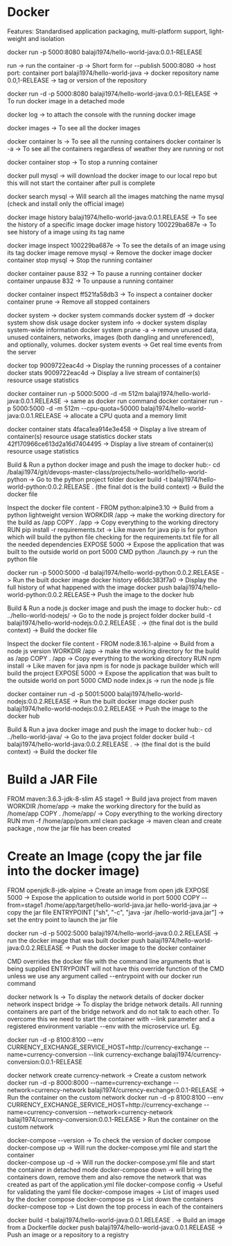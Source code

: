# Docker

<one>
Features: Standardised application packaging, multi-platform support, light-weight and isolation 

docker run -p 5000:8080 balaji1974/hello-world-java:0.0.1-RELEASE 

run -> run the container
-p -> Short form for --publish 
5000:8080 -> host port: container port
balaji1974/hello-world-java -> docker repository name
0.0,1-RELEASE -> tag or version of the repository 

docker run -d -p 5000:8080 balaji1974/hello-world-java:0.0.1-RELEASE -> To run docker image in a detached mode 

docker log <container id> -> to attach the console with the running docker image

docker images -> To see all the docker images 

docker container ls -> To see all the running containers 
docker container ls -a -> To see all the containers regardless of weather they are running or not  

docker container stop <container id> -> To stop a running container 

docker pull mysql -> will download the docker image to our local repo but this will not start the container after pull is complete 

docker search mysql -> Will search all the images matching the name mysql  (check and install only the official image)

docker image history balaji1974/hello-world-java:0.0.1.RELEASE -> To see the history of a specific image 
docker image history 100229ba687e -> To see history of a image using its tag name

docker image inspect 100229ba687e -> To see the details of an image using its tag 
docker image remove mysql -> Remove the docker image 
docker container stop mysql -> Stop the running container

docker container pause 832 -> To pause a running container
docker container unpause 832 -> To unpause a running container 

docker container inspect ff521fa58db3 -> To inspect a container 
docker container prune -> Remove all stopped containers

docker system -> docker system commands
docker system df -> docker system show disk usage 
docker system info -> docker system display system-wide information
docker system prune -a -> remove unused data, unused containers, networks, images (both dangling and unreferenced), and optionally, volumes.
docker system events -> Get real time events from the server


docker top 9009722eac4d -> Display the running processes of a container
docker stats 9009722eac4d -> Display a live stream of container(s) resource usage statistics

docker container run -p 5000:5000 -d -m 512m balaji1974/hello-world-java:0.0.1.RELEASE -> same as docker run command
docker container run -p 5000:5000 -d -m 512m --cpu-quota=50000  balaji1974/hello-world-java:0.0.1.RELEASE -> allocate a CPU quota and a memory limit

docker container stats 4faca1ea914e3e458 -> Display a live stream of container(s) resource usage statistics
docker stats 42f170966ce613d2a16d7404495 -> Display a live stream of container(s) resource usage statistics



Build & Run a python docker image and push the image to docker hub:- 
cd /balaji1974/git/devops-master-class/projects/hello-world/hello-world-python -> Go to the python project folder 
docker build -t balaji1974/hello-world-python:0.0.2.RELEASE . (the final dot is the build context)  -> Build the docker file 

Inspect the docker file content - 
FROM python:alpine3.10 -> Build from a python lightweight version 
WORKDIR /app -> make the working directory for the build as /app
COPY . /app -> Copy everything to the working directory
RUN pip install -r requirements.txt -> Like maven for java pip is for python which will build the python file checking for the requirements.txt file for all the needed dependencies 
EXPOSE 5000 -> Expose the application that was built to the outside world on port 5000
CMD python ./launch.py -> run the python file 

docker run -p 5000:5000 -d balaji1974/hello-world-python:0.0.2.RELEASE -> Run the built docker image 
docker history e66dc383f7a0 -> Display the full history of what happened with the image
docker push balaji1974/hello-world-python:0.0.2.RELEASE-> Push the image to the docker hub 

Build & Run a node.js docker image and push the image to docker hub:- 
cd ../hello-world-nodejs/ -> Go to the node js project folder 
docker build -t balaji1974/hello-world-nodejs:0.0.2.RELEASE . -> (the final dot is the build context)  -> Build the docker file 

Inspect the docker file content - 
FROM node:8.16.1-alpine -> Build from a node js version 
WORKDIR /app  -> make the working directory for the build as /app
COPY . /app -> Copy everything to the working directory
RUN npm install -> Like maven for java npm is for node js package builder which will build the project 
EXPOSE 5000 -> Expose the application that was built to the outside world on port 5000
CMD node index.js -> run the node js file 

docker container run -d -p 5001:5000 balaji1974/hello-world-nodejs:0.0.2.RELEASE -> Run the built docker image 
docker push balaji1974/hello-world-nodejs:0.0.2.RELEASE -> Push the image to the docker hub 


Build & Run a java docker image and push the image to docker hub:- 
cd ../hello-world-java/ -> Go to the java project folder 
docker build -t balaji1974/hello-world-java:0.0.2.RELEASE .  -> (the final dot is the build context)  -> Build the docker file 


# Build a JAR File
FROM maven:3.6.3-jdk-8-slim AS stage1 -> Build java project from maven 
WORKDIR /home/app -> make the working directory for the build as /home/app
COPY . /home/app/  -> Copy everything to the working directory
RUN mvn -f /home/app/pom.xml clean package -> maven clean and create package , now the jar file has been created

# Create an Image (copy the jar file into the docker image)
FROM openjdk:8-jdk-alpine -> Create an image from open jdk
EXPOSE 5000 -> Expose the application to outside world in port 5000
COPY --from=stage1 /home/app/target/hello-world-java.jar hello-world-java.jar -> copy the jar file
ENTRYPOINT ["sh", "-c", "java -jar /hello-world-java.jar"] -> set the entry point to launch the jar file 

docker run -d -p 5002:5000 balaji1974/hello-world-java:0.0.2.RELEASE -> run the docker image that was built 
docker push balaji1974/hello-world-java:0.0.2.RELEASE -> Push the docker image to the docker container

CMD overrides the docker file with the command line arguments that is being supplied 
ENTRYPOINT will not have this override function of the CMD unless we use any argument called --entrypoint with our docker run command 

docker network ls -> To display the network details of docker
docker network inspect bridge -> To display the bridge network details. All running containers are part of the bridge network and do not talk to each other. To overcome this we need to start the container with --link parameter and a registered environment variable --env with the microservice url.  Eg. 

docker run -d -p 8100:8100 --env CURRENCY_EXCHANGE_SERVICE_HOST=http://currency-exchange --name=currency-conversion --link currency-exchange balaji1974/currency-conversion:0.0.1-RELEASE

docker network create currency-network -> Create a custom network 
docker run -d -p 8000:8000 --name=currency-exchange --network=currency-network balaji1974/currency-exchange:0.0.1-RELEASE -> Run the container on the custom network 
docker run -d -p 8100:8100 --env CURRENCY_EXCHANGE_SERVICE_HOST=http://currency-exchange --name=currency-conversion --network=currency-network balaji1974/currency-conversion:0.0.1-RELEASE > Run the container on the custom network 


docker-compose --version -> To check the version of docker compose 
docker-compose up -> Will run the docker-compose.yml file and start the container  
docker-compose up -d -> Will run the docker-compose.yml file and start the container in detached mode 
docker-compose down -> will bring the containers down, remove them and also remove the network that was created as part of the application.yml file 
docker-compose config -> Useful for validating the yaml file 
docker-compose images -> List of images used by the docker compose 
docker-compose ps -> List down the containers 
docker-compose top -> List down the top process in each of the containers 

docker build -t balaji1974/hello-world-java:0.0.1.RELEASE . -> Build an image from a Dockerfile
docker push balaji1974/hello-world-java:0.0.1.RELEASE -> Push an image or a repository to a registry

</one>


